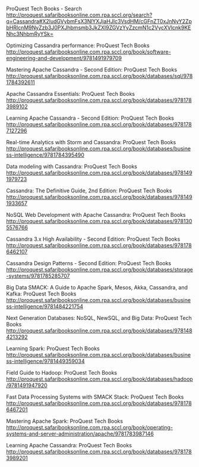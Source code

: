 ProQuest Tech Books - Search
 http://proquest.safaribooksonline.com.rpa.sccl.org/search?q=Cassandra#X2ludGVybmFsX3NlYXJjaHJlc3VsdHM/cGFnZT0xJnNyY2ZpbHRlcnM9NyZzb3J0PXJhbmsmb3JkZXI9ZGVzYyZzcmN1c2VycXVlcnk9KENhc3NhbmRyYSk=


Optimizing Cassandra performance: ProQuest Tech Books
 http://proquest.safaribooksonline.com.rpa.sccl.org/book/software-engineering-and-development/9781491979709

Mastering Apache Cassandra - Second Edition: ProQuest Tech Books
 http://proquest.safaribooksonline.com.rpa.sccl.org/book/databases/sql/9781784392611

Apache Cassandra Essentials: ProQuest Tech Books
 http://proquest.safaribooksonline.com.rpa.sccl.org/book/databases/9781783989102

Learning Apache Cassandra - Second Edition: ProQuest Tech Books
 http://proquest.safaribooksonline.com.rpa.sccl.org/book/databases/9781787127296

Real-time Analytics with Storm and Cassandra: ProQuest Tech Books
 http://proquest.safaribooksonline.com.rpa.sccl.org/book/databases/business-intelligence/9781784395490

Data modeling with Cassandra: ProQuest Tech Books
 http://proquest.safaribooksonline.com.rpa.sccl.org/book/databases/9781491979723

Cassandra: The Definitive Guide, 2nd Edition: ProQuest Tech Books
 http://proquest.safaribooksonline.com.rpa.sccl.org/book/databases/9781491933657

NoSQL Web Development with Apache Cassandra: ProQuest Tech Books
 http://proquest.safaribooksonline.com.rpa.sccl.org/book/databases/9781305576766

Cassandra 3.x High Availability - Second Edition: ProQuest Tech Books
 http://proquest.safaribooksonline.com.rpa.sccl.org/book/databases/9781786462107

Cassandra Design Patterns - Second Edition: ProQuest Tech Books
 http://proquest.safaribooksonline.com.rpa.sccl.org/book/databases/storage-systems/9781785285707

Big Data SMACK: A Guide to Apache Spark, Mesos, Akka, Cassandra, and Kafka: ProQuest Tech Books
 http://proquest.safaribooksonline.com.rpa.sccl.org/book/databases/business-intelligence/9781484221754

Next Generation Databases: NoSQL, NewSQL, and Big Data: ProQuest Tech Books
 http://proquest.safaribooksonline.com.rpa.sccl.org/book/databases/9781484213292

Learning Spark: ProQuest Tech Books
 http://proquest.safaribooksonline.com.rpa.sccl.org/book/databases/business-intelligence/9781449359034

Field Guide to Hadoop: ProQuest Tech Books
 http://proquest.safaribooksonline.com.rpa.sccl.org/book/databases/hadoop/9781491947920

Fast Data Processing Systems with SMACK Stack: ProQuest Tech Books
 http://proquest.safaribooksonline.com.rpa.sccl.org/book/databases/9781786467201

Mastering Apache Spark: ProQuest Tech Books
 http://proquest.safaribooksonline.com.rpa.sccl.org/book/operating-systems-and-server-administration/apache/9781783987146

Learning Apache Cassandra: ProQuest Tech Books
 http://proquest.safaribooksonline.com.rpa.sccl.org/book/databases/9781783989201

